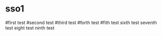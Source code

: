 # sso1
#first test
#second test
#third test
#forth test
#fith test
sixth test
seventh test
eight test
ninth test
